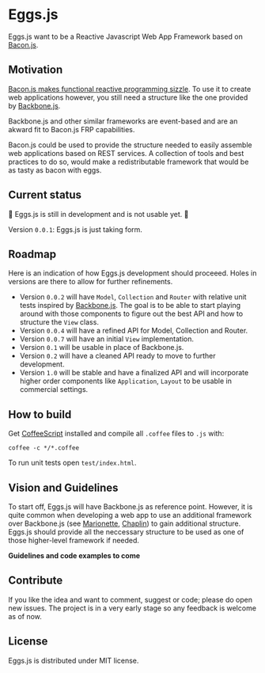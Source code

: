 # Eggs.js

Eggs.js want to be a Reactive Javascript Web App Framework based on [Bacon.js](https://github.com/raimohanska/bacon.js).

## Motivation

[Bacon.js makes functional reactive programming sizzle](http://blog.flowdock.com/2013/01/22/functional-reactive-programming-with-bacon-js/). To use it to create web applications however, you still need a structure like the one provided by [Backbone.js](https://github.com/documentcloud/backbone/).

Backbone.js and other similar frameworks are event-based and are an akward fit to Bacon.js FRP capabilities.

Bacon.js could be used to provide the structure needed to easily assemble web applications based on REST services. A collection of tools and best practices to do so, would make a redistributable framework that would be as tasty as bacon with eggs.

## Current status

:construction: Eggs.js is still in development and is not usable yet. :construction:

Version `0.0.1`: Eggs.js is just taking form.

## Roadmap

Here is an indication of how Eggs.js development should proceeed. Holes in versions are there to allow for further refinements.

- Version `0.0.2` will have `Model`, `Collection` and `Router` with relative unit tests inspired by [Backbone.js](https://github.com/documentcloud/backbone/). The goal is to be able to start playing around with those components to figure out the best API and how to structure the `View` class.
- Version `0.0.4` will have a refined API for Model, Collection and Router.
- Version `0.0.7` will have an initial `View` implementation.
- Version `0.1` will be usable in place of Backbone.js.
- Version `0.2` will have a cleaned API ready to move to further development.
- Version `1.0` will be stable and have a finalized API and will incorporate higher order components like `Application`, `Layout` to be usable in commercial settings.

## How to build

Get [CoffeeScript](http://coffeescript.org/) installed and compile all `.coffee` files to `.js` with:

`coffee -c */*.coffee`

To run unit tests open `test/index.html`.

## Vision and Guidelines

To start off, Eggs.js will have Backbone.js as reference point. However, it is quite common when developing a web app to use an additional framework over Backbone.js (see [Marionette](http://marionettejs.com/), [Chaplin](http://chaplinjs.org/)) to gain additional structure. Eggs.js should provide all the neccessary structure to be used as one of those higher-level framework if needed.

**Guidelines and code examples to come**

## Contribute

If you like the idea and want to comment, suggest or code; please do open new issues. The project is in a very early stage so any feedback is welcome as of now.

## License

Eggs.js is distributed under MIT license.
